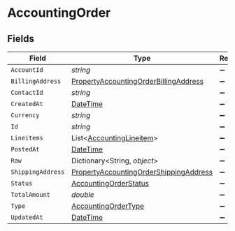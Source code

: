 # AccountingOrder


## Fields

| Field                                                                                                       | Type                                                                                                        | Required                                                                                                    | Description                                                                                                 |
| ----------------------------------------------------------------------------------------------------------- | ----------------------------------------------------------------------------------------------------------- | ----------------------------------------------------------------------------------------------------------- | ----------------------------------------------------------------------------------------------------------- |
| `AccountId`                                                                                                 | *string*                                                                                                    | :heavy_minus_sign:                                                                                          | N/A                                                                                                         |
| `BillingAddress`                                                                                            | [PropertyAccountingOrderBillingAddress](../../Models/Components/PropertyAccountingOrderBillingAddress.md)   | :heavy_minus_sign:                                                                                          | N/A                                                                                                         |
| `ContactId`                                                                                                 | *string*                                                                                                    | :heavy_minus_sign:                                                                                          | N/A                                                                                                         |
| `CreatedAt`                                                                                                 | [DateTime](https://learn.microsoft.com/en-us/dotnet/api/system.datetime?view=net-5.0)                       | :heavy_minus_sign:                                                                                          | N/A                                                                                                         |
| `Currency`                                                                                                  | *string*                                                                                                    | :heavy_minus_sign:                                                                                          | N/A                                                                                                         |
| `Id`                                                                                                        | *string*                                                                                                    | :heavy_minus_sign:                                                                                          | N/A                                                                                                         |
| `Lineitems`                                                                                                 | List<[AccountingLineitem](../../Models/Components/AccountingLineitem.md)>                                   | :heavy_minus_sign:                                                                                          | N/A                                                                                                         |
| `PostedAt`                                                                                                  | [DateTime](https://learn.microsoft.com/en-us/dotnet/api/system.datetime?view=net-5.0)                       | :heavy_minus_sign:                                                                                          | N/A                                                                                                         |
| `Raw`                                                                                                       | Dictionary<String, *object*>                                                                                | :heavy_minus_sign:                                                                                          | N/A                                                                                                         |
| `ShippingAddress`                                                                                           | [PropertyAccountingOrderShippingAddress](../../Models/Components/PropertyAccountingOrderShippingAddress.md) | :heavy_minus_sign:                                                                                          | N/A                                                                                                         |
| `Status`                                                                                                    | [AccountingOrderStatus](../../Models/Components/AccountingOrderStatus.md)                                   | :heavy_minus_sign:                                                                                          | N/A                                                                                                         |
| `TotalAmount`                                                                                               | *double*                                                                                                    | :heavy_minus_sign:                                                                                          | N/A                                                                                                         |
| `Type`                                                                                                      | [AccountingOrderType](../../Models/Components/AccountingOrderType.md)                                       | :heavy_minus_sign:                                                                                          | N/A                                                                                                         |
| `UpdatedAt`                                                                                                 | [DateTime](https://learn.microsoft.com/en-us/dotnet/api/system.datetime?view=net-5.0)                       | :heavy_minus_sign:                                                                                          | N/A                                                                                                         |